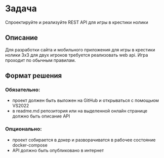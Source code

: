 # Задача

Спроектируйте и реализуйте REST API для игры в крестики нолики

## Описание

Для разработки сайта и мобильного приложения для игры в крестики нолики 3x3 для двух игроков требуется реализовать web api. Игра проходит по обычным правилам.

## Формат решения

### Обязательно:

- проект должен быть выложен на GitHub и открываться с помощьюм VS2022
- в readme.md репозитория или на выделенной онлайн странице должно быть описание API

### Опционально:
- проект собирается в докер и разворачиватся в рабочее состояние docker-compose
- API должно быть опубликовано в интернет
